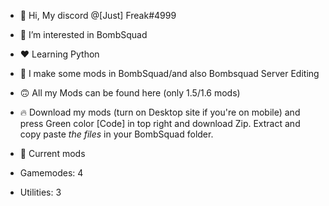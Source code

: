 - 👋 Hi, My discord @[Just] Freak#4999
- 👀 I’m interested in BombSquad
- ❤️ Learning Python
- 🙂 I make some mods in BombSquad/and also Bombsquad Server Editing
- 🙃 All my Mods can be found here (only 1.5/1.6 mods)
- 🔥 Download my mods (turn on Desktop site if you're on mobile) and 
press Green color [Code] in top right and download Zip.
Extract and copy paste *the files* in your BombSquad folder.


- 🎯 Current mods
- Gamemodes: 4
- Utilities: 3
